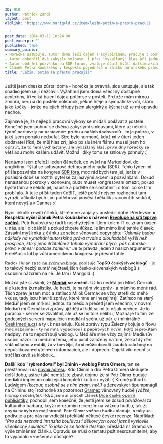 ```yaml
---
ID: 910
author: Patrick Zandl
layout: post
oldlink: 'https://www.marigold.cz/item/lezim-potim-a-presto-pracuji

  '
post_date: 2004-03-10 10:24:00
post_excerpt: ''
published: true
summary_points:
- Horečka ustupuje, autor doma léčí čajem a acylpirinem, pracuje z postele.
- Autor dokončil dvě zakyslé smlouvy, i přes "vykašlaný" hlas při jednání.
- Autor obdržel pozvánku na SDR fórum, zvažuje účast kvůli dalším akcím.
- Článek Petra Koubského v Respektu pojednává o zániku autorského práva.
title: "Ležím, potím (a přesto pracuji)"
---
```


<p>
Ještě jsem dneska zůstal doma - horečka je otravná, sice ustupuje, ale tak snadno jsem se jí nezbavil. Vyžahnul jsem doma všechny dostupné acylpiriny, tři velká balení čaje a potím se v posteli. Protože mám mírnou zminici, beru si do postele notebook, pěkně hřeje a sympaticky vrčí, skoro jako kočky - jenže na jejich chlupy jsem alergický a kýchat už se mi opravdu nechce. </p>

<p>
Zajímavé je, že nejlepší pracovní výkony se mi daří podávat z postele. Konečně jsem pohnul se dvěma zakyslými smlouvami, které už několik týdnů parkovaly na odstavném pruhu u našich&#160;dodavatelů - to je pokrok, v jaký jsem pomalu nedoufal. Sice bylo hurmoné, když mi v úterý jeden dodavatel říkal, že můj hlas zní, jako po slušném flámu, musel jsem ho opravit, že to není vychlastaný, ale vykašlaný hlas, první dny horečky se většinou mohu kašlem udávit. Možná i díky tomu se smlouvy pohnuly :)&#160;</p>

<p>
Nedávno jsem přeložil jeden článeček, co vyšel na Marigoldovi, do angličtiny. Týkal se softwarově definovaného rádia (SDR). Tento týden mi přišla pozvánka na kongres <A href="http://www.sdrforum.org/" target=_blank>SDR fóra</A>, moc rád bych tam jel, jenže v poslední době se roztrhl pytel se zajímavými akcemi a pozvánkami. Dokud nenastanou pokroky v klonování, budu muset kongresování omezit, pokud byste tam ale někdo jel, napište a podělte se s ostatními o tom, co se tam probíralo. A to je příští týden CeBIT, ještě pořád nejsem rozhodnut tam vyrazit, ačkoliv bych tam potřeboval provést i několik pracovních setkání, která nevyšla v Cannes :(</p>

<p>
Nyní několik newifi&#160;článků, které mne zaujaly v poslední době. Především <STRONG>v Respektu vyšel článek Petra Koubského s názvem </STRONG><A href="http://respekt.inway.cz/clanek_detail.php?sel_id=468&amp;rocnik=2004&amp;cislo=11" target=_blank><STRONG>Revoluce na síti teprve začíná</STRONG></A><STRONG>.</STRONG> Petr Koubský se řadí k nejchytřejším lidem kolem IT co znám (nejen u nás, ale i globálně)&#160;a pokud chcete důkaz, je jím mimo jiné tenhle článek. Zásadní myšlenka z článku ze sekce věnované copyrightu: <EM>"Jakmile budou náklady na vymáhání autorského práva trvale a dlouhodobě vyšší než prospěch, který jeho držitelům z tohoto vymáhání plyne, pak autorské právo v dnešní podobě zanikne."</EM> Je to pravda, jeden z našich argumentů v FreeMusic lobby vůči americkému kongresu je přesně tohle. </p>

<p>
Radek Hulán zase <A href="http://hulan.info/blog/index.php?itemid=110" target=_blank>na svém weblogu</A> popisuje <STRONG>Top50 českých weblogů</STRONG> - je to takový hezký sumář nejčtenějších česko-slovenských&#160;weblogů s osobním názorem na ně. Je tam i Marigold :)</p>

<p>
Možná jste si všimli, že <A href="http://www.mediar.cz/" target=_blank><STRONG>Mediář</STRONG></A><STRONG> se změnil.</STRONG> Už ho nedělá jen Miloš Čermák, ale katedra žurnalistiky. Je hezčí, je na něm víc zpráv - a mám ho méně rád. Těch zpráv je tam moc a zatímco Miloš Čermák se vždy strefil do mého vkusu, tady jsou hlavně zprávy, které mne ani nezajímají. Zatímco na starý Mediář jsem se mrknul jednou za měsíc a přečetl jsem všechno, v novém Mediáři mi Čermákovi zprávy ujíždějí a třídit se mi to nějak nechce. Je to paradox - server se zkvalitnil, ale už se mi tolik nelíbí :) Možná je to tím, že podobných serverů mapujících mediální scénu už pár je (minimálně <A href="http://www.ceskamedia.cz/" target=_blank>Českámedia.cz</A>) a ty už nesleduju. Kusé zprávy typu Železný bojuje o Novu mne nezajímají - ty na mne vypadnou i z papírových novin, když si pročítám nadpisy, na to nepotřebuji weblog. U Mediáře mne vždy zajímal Mediusův osobní názor na mediální téma, jeho pocit založený na tom, že každý den vídá někoho z médií, že v tom žije, že si může dovolit úsudek založený na nepublikovaných/telných informacích, ale i dojmech. Objektivitu nechť si strčí laskavě za klobouk...</p>

<p>
<STRONG>Další, kdo "rybrendoval" byl Chinin - weblog Petra Olmera</STRONG>, ten se přestěhoval i na <A href="http://petr.olmer.cz/chinin/" target=_blank>novou adresu</A>. Kdo Chinin a dílo Petra Olmera&#160;sledujete delší dobu, asi se také nemůžete zbavit dojmu, že si Petr Olmer buduje mediální impérium nabízející kompletní kulturní vyžití :) Kromě příhod s Ludwigem <EM>(kocour, osobně se s ním znám, heč!) </EM>a ženevských špumprnáglí na Chininu stojí rozhodně za pozornost <A href="http://petr.olmer.cz/gramec/" target=_blank>Gramec</A> věnovaný hudbě <EM>(vážné, hiphop nečekejte). </EM>Když jsem si přečetl článek <A href="http://petr.olmer.cz/gramec/28388_item.php" target=_blank>Bída české operní publicistiky</A>, pochopil jsem konečně, že jestli jsem se dosud považoval za kulturního barbara, když nerozumím recenzím na vážnou hudbu, tak že chyba nebyla na mojí straně. Petr Olmer vážnou hudbu sleduje&#160; a taky se podivuje a pro nás natvrdlejší i překládá některé české recenze. Například: <EM>"Pro nás neznámá intenzita bouřlivosti děkovných ovací jasně vyslovila všeobecný souhlas." To jako že se hodně tleskalo</EM>, překládá na Gramci ve výše zmíněném článku.&#160;Opravdu se musí o tématu psát nesrozumitelně, aby to vypadalo vznešeně a důstojně? </p>